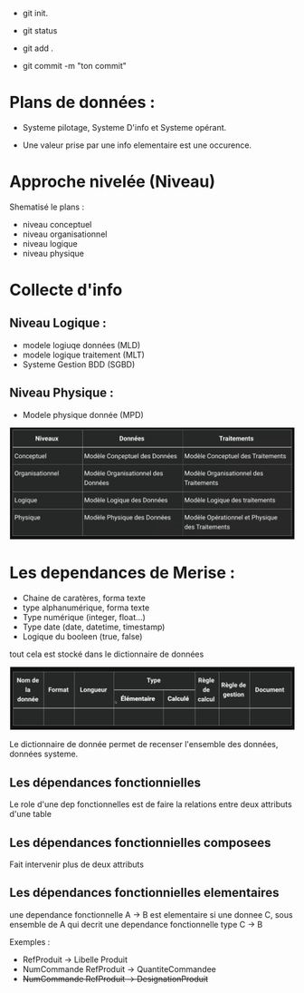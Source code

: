  - git init.

- git status

- git add .

- git commit -m "ton commit"

# Plans de données :
- Systeme pilotage, Systeme D'info et Systeme opérant.

- Une valeur prise par une info elementaire est une occurence.

# Approche nivelée (Niveau)

Shematisé le plans : 
- niveau conceptuel
- niveau organisationnel 
- niveau logique
- niveau physique

# Collecte d'info 

## Niveau Logique : 
- modele logiuqe données (MLD) 
- modele logique traitement (MLT)
- Systeme Gestion BDD (SGBD)

## Niveau Physique : 
- Modele physique donnée (MPD)


![alt text](image.png)

# Les dependances de Merise : 

- Chaine de caratères, forma texte
- type alphanumérique, forma texte
- Type numérique (integer, float...)
- Type date (date, datetime, timestamp)
- Logique du booleen (true, false)

tout cela est stocké dans le dictionnaire de données 

![alt text](image-1.png)

Le dictionnaire de donnée permet de recenser l'ensemble des données, données systeme.

## Les dépendances fonctionnielles 

Le role d'une dep fonctionnelles est de faire la relations entre deux attributs d'une table

## Les dépendances fonctionnielles composees 
 Fait intervenir plus de deux attributs

 ## Les dépendances fonctionnielles elementaires
 une dependance fonctionnelle A -> B est elementaire si une donnee C, sous ensemble de A qui decrit une dependance fonctionnelle type C -> B 

 Exemples : 
 - RefProduit -> Libelle Produit
 - NumCommande RefProduit -> QuantiteCommandee
 - ~~NumCommande RefProduit -> DesignationProduit~~ 

 
